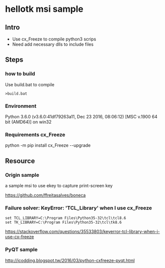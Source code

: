 # hellotk msi sample

## Intro
+ Use cx_Freeze to compile python3 scrips
+ Need add necessary dlls to include files

## Steps

### how to build
Use build.bat to compile
```
>build.bat
```
### Environment
Python 3.6.0 (v3.6.0:41df79263a11, Dec 23 2016, 08:06:12) [MSC v.1900 64 bit (AMD64)] on win32

### Requirements cx_Freeze
python -m pip install cx_Freeze --upgrade

## Resource
### Origin sample
a sample msi to use ekey to capture print-screen key 

https://github.com/ffreitasalves/boneca

### Failure solver: KeyError: 'TCL_Library' when I use cx_Freeze
```
set TCL_LIBRARY=C:\Program Files\Python35-32\tcl\tcl8.6
set TK_LIBRARY=C:\Program Files\Python35-32\tcl\tk8.6
```
https://stackoverflow.com/questions/35533803/keyerror-tcl-library-when-i-use-cx-freeze

### PyQT sample
http://icodding.blogspot.tw/2016/03/python-cxfreeze-pyqt.html